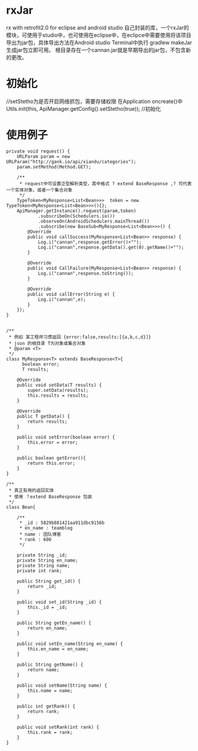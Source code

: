 # rxJar
rx with retrofit2.0 for eclipse and android studio 
自己封装的库，一个rxJar的模块，可使用于studio中，也可使用在eclipse中，在eclipce中需要使用将该项目导出为jar包，具体导出方法在Android studio Terminal中执行 gradlew makeJar 生成jar包立即可用。 根目录存在一个cannan.jar就是早期导出的jar包，不包含新的更改。
	
# 初始化

//setStetho为是否开启网络抓包，需要存储权限
 在Application oncreate()中Utils.init(this, ApiManager.getConfig().setStetho(true));  //初始化
	
# 使用例子	
	
	private void request() {
		URLParam param = new URLParam("http://gank.io/api/xiandu/categories");
		param.setMethod(Method.GET);

		/**
		 * request中可设置泛型解析类型，其中格式 ? extend BaseResponse ,? 可代表一个实体对象，或者一个集合对象
		 */
		TypeToken<MyResponse<List<Bean>>>  token = new TypeToken<MyResponse<List<Bean>>>(){};
		ApiManager.getInstance().request(param,token)
				.subscribeOn(Schedulers.io())
				.observeOn(AndroidSchedulers.mainThread())
				.subscribe(new BaseSub<MyResponse<List<Bean>>>() {
			@Override
			public void callSuccess(MyResponse<List<Bean>> response) {
				Log.i("cannan",response.getError()+"");
				Log.i("cannan",response.getData().get(0).getName()+"");
			}

			@Override
			public void CallFailure(MyResponse<List<Bean>> response) {
				Log.i("cannan",response.toString());
			}

			@Override
			public void callError(String e) {
				Log.i("cannan",e);
			}
		});
	}


	/**
	 * 例如 某工程师习惯返回 {error:false,results:[{a,b,c,d}]}
	 * json 的根目录 T为对象或集合对象
	 * @param <T>
	 */
	class MyResponse<T> extends BaseResponse<T>{
		  boolean error;
		  T results;

		@Override
		public void setData(T results) {
			super.setData(results);
			this.results = results;
		}

		@Override
		public T getData() {
			return results;
		}

		public void setError(boolean error) {
			this.error = error;
		}

		public boolean getError(){
			return this.error;
		}
	}

	/**
	 * 真正有用的返回实体
	 * 使用 ？extend BaseResponse 包装
	 */
	class Bean{

		/**
		 * _id : 5829b881421aa911dbc9156b
		 * en_name : teamblog
		 * name : 团队博客
		 * rank : 600
		 */

		private String _id;
		private String en_name;
		private String name;
		private int rank;

		public String get_id() {
			return _id;
		}

		public void set_id(String _id) {
			this._id = _id;
		}

		public String getEn_name() {
			return en_name;
		}

		public void setEn_name(String en_name) {
			this.en_name = en_name;
		}

		public String getName() {
			return name;
		}

		public void setName(String name) {
			this.name = name;
		}

		public int getRank() {
			return rank;
		}

		public void setRank(int rank) {
			this.rank = rank;
		}
	}
